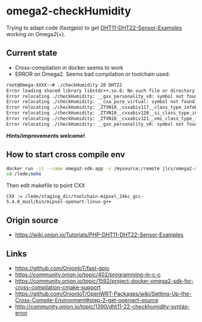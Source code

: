 # omega2-checkHumidity

Trying to adapt code (fastgpio) to get [DHT11-DHT22-Sensor-Examples](https://wiki.onion.io/Tutorials/PHP-DHT11-DHT22-Sensor-Examples) working on Omega*2*(+).

## Current state
- Cross-compilation in docker seems to work
- ERROR on Omega2. Seems bad compilation or toolchain used:
```bash
root@Omega-XXXX:~# ./checkHumidity 20 DHT22
Error loading shared library libstdc++.so.6: No such file or directory (needed by ./checkHumidity)
Error relocating ./checkHumidity: __gxx_personality_v0: symbol not found
Error relocating ./checkHumidity: __cxa_pure_virtual: symbol not found
Error relocating ./checkHumidity: _ZTVN10__cxxabiv117__class_type_infoE: symbol not found
Error relocating ./checkHumidity: _ZTVN10__cxxabiv120__si_class_type_infoE: symbol not found
Error relocating ./checkHumidity: _ZTVN10__cxxabiv121__vmi_class_type_infoE: symbol not found
Error relocating ./checkHumidity: __gxx_personality_v0: symbol not found
```
**Hints/improvements welcome!**


## How to start cross compile env
```bash
docker run -it --name omega2-sdk-app -v /mysource:/remote jlcs/omega2-sdk bash
cd /lede;make
```
Then edit makefile to point CXX
```make
CXX := /lede/staging_dir/toolchain-mipsel_24kc_gcc-5.4.0_musl/bin/mipsel-openwrt-linux-g++
```

## Origin source
- https://wiki.onion.io/Tutorials/PHP-DHT11-DHT22-Sensor-Examples

## Links
- https://github.com/OnionIoT/fast-gpio
- https://community.onion.io/topic/402/programming-in-c-c
- https://community.onion.io/topic/1592/project-docker-omega2-sdk-for-cross-compilation-cmake-support
- https://github.com/OnionIoT/OpenWRT-Packages/wiki/Setting-Up-the-Cross-Compile-Environment#step-2-get-openwrt-source
- http://community.onion.io/topic/1390/dht11-22-checkhumidity-syntax-error


